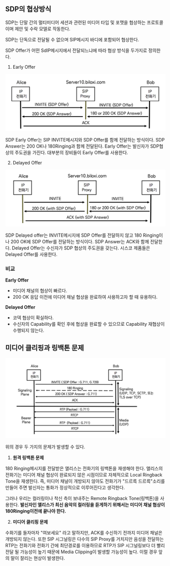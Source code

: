 ## SDP의 협상방식

SDP는 단말 간의 멀티미디어 세션과 관련된 미디어 타입 및 포맷을 협상하는 프로토콜이며 제안 및 수락 모델로 작동한다.

SDP는 단독으로 전달될 수 없으며 SIP메시지 바디에 포함되어 협상한다.

SDP Offer가 어떤 SdIP메시지에서 전달되느냐에 따라 협상 방식을 두가지로 정의한다.



1. Early Offer

![Early Offer](./image/16_1.png)

SDP Early Offer는 SIP INVITE메시지와 SDP Offer를 함께 전달하는 방식이다. SDP Answer는 200 OK나 180Ringing과 함께 전달된다. Early Offer는 발신자가 SDP협상의 주도권을 가진다. 대부분의 장비들이 Early Offer를 사용한다.

2. Delayed Offer

![Delayed Offer](./image/16_2.png)

SDP Delayed offer는 INVITE메시지에 SDP Offer를 전달하지 않고 180 Ringing이나 200 OK에 SDP Offer를 전달하는 방식이다. SDP Answer는 ACK와 함께 전달한다. Delayed Offer는 수신자가 SDP 협상의 주도권을 갖는다. 시스코 제품들은 Delayed Offer를 사용한다.

### 비교

**Early Offer**

- 미디어 채널의 협상이 빠르다.
- 200 OK 응답 이전에 미디어 채널 협상을 완료하여 사용하고자 할 때 유용하다.

**Delayed Offer**

- 코덱 협상이 확실하다.
- 수신자의 Capability를 확인 후에 협상을 완료할 수 있으므로 Capability 재협상이 수행되지 않는다. 



## 미디어 클리핑과 링백톤 문제

![Early Offer 과정](./image/16_3.png)

위의 경우 두 가지의 문제가 발생할 수 있다.

1. **원격 링백톤 문제**

180 Ringing메시지를 전달받은 앨리스는 전화기의 링백톤을 재생해야 한다. 앨리스의 전화기는 미디어 채널 협상이 완료되지 않은 시점이므로 자체적으로 Local Ringback Tone을 재생한다. 즉, 미디어 채널이 개방되지 않아도 전화기가 "드르륵 드르륵"소리를 만들어 주면 발신자는 통화가 정상적으로 이루어진다고 생각한다.

그러나 우리는 컬러링이나 착신 측이 보내주는 Remote Ringback Tone(링백톤)을 사용한다. **발신자인 앨리스가 최신 음악의 컬러링을 듣게하기 위해서는 미디어 채널 협상이 180Ringing이전에 끝나야 한다.**

2. **미디어 클리핑 문제**

수화기를 들자마자 "여보세요" 라고 말하지만, ACK를 수신하기 전까지 미디어 채널은 개방되지 않는다. 또한 SIP 시그널링은 다수의 SIP Proxy를 거치지만 음성을 전달하는 RTP는 전화기와 전화기 간에 최단경로를 이용하므로 RTP가 SIP 시그널링보다 더 빨리 전달 될 가능성이 높기 때문에 Media Clipping이 발생할 가능성이 높다. 이럴 경우 앞의 말이 잘리는 현상이 발생한다.

